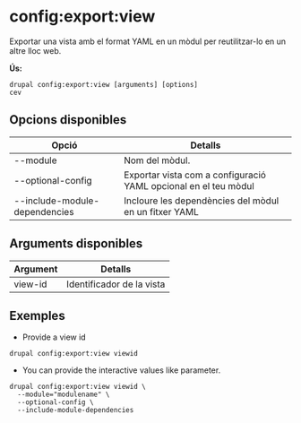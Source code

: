 # config:export:view
Exportar una vista amb el format YAML en un mòdul per reutilitzar-lo en un altre lloc web.

**Ús:**
```
drupal config:export:view [arguments] [options]
cev
```

## Opcions disponibles
Opció | Detalls
-------|-------------
--module | Nom del mòdul.
--optional-config | Exportar vista com a configuració YAML opcional en el teu mòdul
--include-module-dependencies | Incloure les dependències del mòdul en un fitxer YAML

## Arguments disponibles
Argument | Detalls
---------|-------------
view-id | Identificador de la vista

## Exemples
* Provide a view id
```
drupal config:export:view viewid
```
* You can provide the interactive values like parameter.
```
drupal config:export:view viewid \
  --module="modulename" \
  --optional-config \
  --include-module-dependencies
```
